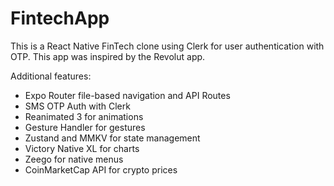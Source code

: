 # FintechApp

This is a React Native FinTech clone using Clerk for user authentication with OTP. This app was inspired by the Revolut app.

Additional features:

- Expo Router file-based navigation and API Routes
- SMS OTP Auth with Clerk
- Reanimated 3 for animations
- Gesture Handler for gestures
- Zustand and MMKV for state management
- Victory Native XL for charts
- Zeego for native menus
- CoinMarketCap API for crypto prices
